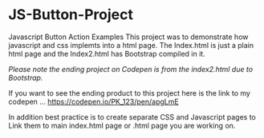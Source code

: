 # JS-Button-Project
Javascript Button Action Examples
This project was to demonstrate how javascript and css implemts into a html page.
The Index.html is just a plain html page and the Index2.html has Bootstrap compiled in it.

*Please note the ending project on Codepen is from the index2.html due to Bootstrap.*

If you want to see the ending product to this project here is the link to my codepen ... https://codepen.io/PK_123/pen/apgLmE

In addition best practice is to create separate CSS and Javascript pages to Link them to main index.html page or .html page you are working on.

